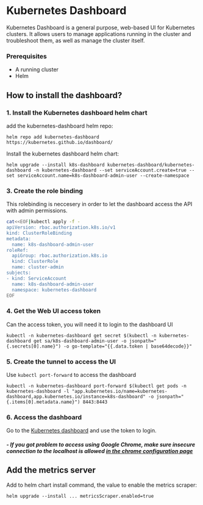 # Kubernetes Dashboard

Kubernetes Dashboard is a general purpose, web-based UI for Kubernetes clusters. It allows users to manage applications running in the cluster and troubleshoot them, as well as manage the cluster itself.

### Prerequisites
- A running cluster
- Helm

## How to install the dashboard?

### 1. Install the Kubernetes dashboard helm chart
add the kubernetes-dashboard helm repo:
```
helm repo add kubernetes-dashboard https://kubernetes.github.io/dashboard/
```

Install the kubernetes dashboard helm chart:
```
helm upgrade --install k8s-dashboard kubernetes-dashboard/kubernetes-dashboard -n kubernetes-dashboard --set serviceAccount.create=true --set serviceAccount.name=k8s-dashboard-admin-user --create-namespace
```

### 3. Create the role binding
This rolebinding is neccesery in order to let the dashboard access the API with admin permissions.
``` bash
cat<<EOF|kubectl apply -f -
apiVersion: rbac.authorization.k8s.io/v1
kind: ClusterRoleBinding
metadata:
  name: k8s-dashboard-admin-user
roleRef:
  apiGroup: rbac.authorization.k8s.io
  kind: ClusterRole
  name: cluster-admin
subjects:
- kind: ServiceAccount
  name: k8s-dashboard-admin-user
  namespace: kubernetes-dashboard
EOF
```

### 4. Get the Web UI access token 
Can the access token, you will need it to login to the dashboard UI
```
kubectl -n kubernetes-dashboard get secret $(kubectl -n kubernetes-dashboard get sa/k8s-dashboard-admin-user -o jsonpath="{.secrets[0].name}") -o go-template="{{.data.token | base64decode}}"
```

### 5. Create the tunnel to access the UI
Use `kubectl port-forward` to access the dashboard
```
kubectl -n kubernetes-dashboard port-forward $(kubectl get pods -n kubernetes-dashboard -l "app.kubernetes.io/name=kubernetes-dashboard,app.kubernetes.io/instance=k8s-dashboard" -o jsonpath="{.items[0].metadata.name}") 8443:8443
```

### 6. Access the dashboard
Go to the [Kubernetes dashboard](https://127.0.0.1:8443/) and use the token to login.


##### - If you got problem to access using Google Chrome, make sure insecure connection to the localhost is allowed [in the chrome configuration page](chrome://flags/#allow-insecure-localhost)

## Add the metrics server
Add to helm chart install command, the value to enable the metrics scraper:
```
helm upgrade --install ... metricsScraper.enabled=true
```
